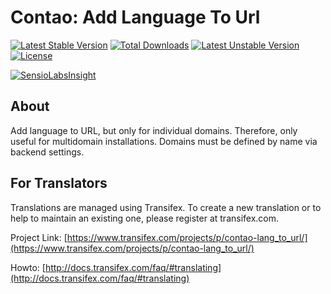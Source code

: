 # Contao: Add Language To Url

[![Latest Stable Version](https://poser.pugx.org/bugbuster/contao-lang_to_url/v/stable)](https://packagist.org/packages/bugbuster/contao-lang_to_url) [![Total Downloads](https://poser.pugx.org/bugbuster/contao-lang_to_url/downloads)](https://packagist.org/packages/bugbuster/contao-lang_to_url) [![Latest Unstable Version](https://poser.pugx.org/bugbuster/contao-lang_to_url/v/unstable)](https://packagist.org/packages/bugbuster/contao-lang_to_url) [![License](https://poser.pugx.org/bugbuster/contao-lang_to_url/license)](https://packagist.org/packages/bugbuster/contao-lang_to_url)

[![SensioLabsInsight](https://insight.sensiolabs.com/projects/c4bad232-c37f-42c3-821b-53f8a81d0bd4/small.png)](https://insight.sensiolabs.com/projects/c4bad232-c37f-42c3-821b-53f8a81d0bd4)

## About

Add language to URL, but only for individual domains. 
Therefore, only useful for multidomain installations. 
Domains must be defined by name via backend settings.

## For Translators

Translations are managed using Transifex. To create a new translation or to help to maintain an existing one, please register at transifex.com.

Project Link: [https://www.transifex.com/projects/p/contao-lang_to_url/](https://www.transifex.com/projects/p/contao-lang_to_url/)

Howto: [http://docs.transifex.com/faq/#translating](http://docs.transifex.com/faq/#translating)
